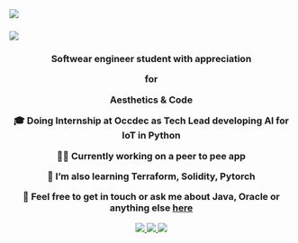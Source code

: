 <img align="left" src="https://visitor-badge.laobi.icu/badge?page_id=MarcusH3.MarcusH3" />

<h1 aligh="center">
   <img src="https://readme-typing-svg.herokuapp.com/?font=Capriola&pause=1000&color=FFB6AE&size=36&center=true&vCenter=true&width=500&height=70&duration=4000&lines=Hello+There!+👋;+I'm+Marcus;Welcome+to+my+GitHub!💫;" />

</h1>

<h3 align="center"> Softwear engineer student with appreciation

  for
  
  Aesthetics & Code

<div align="center">

 🎓 Doing Internship at Occdec as Tech Lead developing AI for IoT in Python
 
 👨‍💻 Currently working on **a peer to pee app** 
 
 📖 I’m also learning **Terraform, Solidity, Pytorch**

💬 Feel free to get in touch or ask me about **Java, Oracle  or anything else [here](https://github.com/MarcusH3/MarcusH3/issues)**

 </div>

<div align="center"> 
  <a href="https://marcush3.github.io" target="_blank">
    <img src="https://img.shields.io/badge/Portfolio-255E63?style=for-the-badge&logo=About.me&logoColor=white" />
  </a>
 <a href="mailto:marcus.hurtigh@outlook.com">
    <img src="https://img.shields.io/badge/Microsoft_Outlook-0078D4?style=for-the-badge&logo=microsoft-outlook&logoColor=white" />
  </a>
  <a href="https://www.linkedin.com/in/mhurtigh" target="_blank">
    <img src="https://img.shields.io/badge/LinkedIn-0077B5?style=for-the-badge&logo=linkedin&logoColor=white" target="_blank" />
  </a>
</div>



 
 

